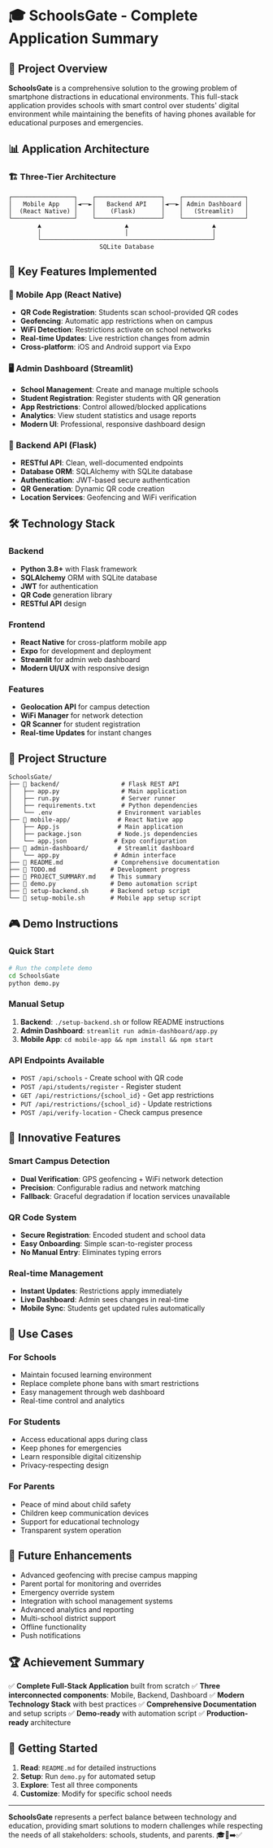 # 🎓 SchoolsGate - Complete Application Summary

## 🚀 Project Overview

**SchoolsGate** is a comprehensive solution to the growing problem of smartphone distractions in educational environments. This full-stack application provides schools with smart control over students' digital environment while maintaining the benefits of having phones available for educational purposes and emergencies.

## 📊 Application Architecture

### 🏗️ Three-Tier Architecture

```
┌─────────────────┐    ┌──────────────────┐    ┌─────────────────┐
│   Mobile App    │◄──►│   Backend API    │◄──►│ Admin Dashboard │
│  (React Native) │    │    (Flask)       │    │   (Streamlit)   │
└─────────────────┘    └──────────────────┘    └─────────────────┘
        ▲                       ▲                       ▲
        │                       │                       │
        └───────────────────────────────────────────────┘
                         SQLite Database
```

## 🎯 Key Features Implemented

### 📱 Mobile App (React Native)
- **QR Code Registration**: Students scan school-provided QR codes
- **Geofencing**: Automatic app restrictions when on campus
- **WiFi Detection**: Restrictions activate on school networks  
- **Real-time Updates**: Live restriction changes from admin
- **Cross-platform**: iOS and Android support via Expo

### 🖥️ Admin Dashboard (Streamlit)
- **School Management**: Create and manage multiple schools
- **Student Registration**: Register students with QR generation
- **App Restrictions**: Control allowed/blocked applications
- **Analytics**: View student statistics and usage reports
- **Modern UI**: Professional, responsive dashboard design

### 🔧 Backend API (Flask)
- **RESTful API**: Clean, well-documented endpoints
- **Database ORM**: SQLAlchemy with SQLite database
- **Authentication**: JWT-based secure authentication
- **QR Generation**: Dynamic QR code creation
- **Location Services**: Geofencing and WiFi verification

## 🛠️ Technology Stack

### Backend
- **Python 3.8+** with Flask framework
- **SQLAlchemy** ORM with SQLite database
- **JWT** for authentication
- **QR Code** generation library
- **RESTful API** design

### Frontend
- **React Native** for cross-platform mobile app
- **Expo** for development and deployment
- **Streamlit** for admin web dashboard
- **Modern UI/UX** with responsive design

### Features
- **Geolocation API** for campus detection
- **WiFi Manager** for network detection
- **QR Scanner** for student registration
- **Real-time Updates** for instant changes

## 📁 Project Structure

```
SchoolsGate/
├── 📁 backend/                 # Flask REST API
│   ├── app.py                 # Main application
│   ├── run.py                 # Server runner
│   ├── requirements.txt       # Python dependencies
│   └── .env                  # Environment variables
├── 📁 mobile-app/             # React Native app
│   ├── App.js                # Main application
│   ├── package.json          # Node.js dependencies
│   └── app.json             # Expo configuration
├── 📁 admin-dashboard/        # Streamlit dashboard
│   └── app.py               # Admin interface
├── 📄 README.md              # Comprehensive documentation
├── 📄 TODO.md               # Development progress
├── 📄 PROJECT_SUMMARY.md    # This summary
├── 🐍 demo.py               # Demo automation script
├── 🐚 setup-backend.sh      # Backend setup script
└── 🐚 setup-mobile.sh       # Mobile app setup script
```

## 🎮 Demo Instructions

### Quick Start
```bash
# Run the complete demo
cd SchoolsGate
python demo.py
```

### Manual Setup
1. **Backend**: `./setup-backend.sh` or follow README instructions
2. **Admin Dashboard**: `streamlit run admin-dashboard/app.py`
3. **Mobile App**: `cd mobile-app && npm install && npm start`

### API Endpoints Available
- `POST /api/schools` - Create school with QR code
- `POST /api/students/register` - Register student
- `GET /api/restrictions/{school_id}` - Get app restrictions
- `PUT /api/restrictions/{school_id}` - Update restrictions
- `POST /api/verify-location` - Check campus presence

## 🌟 Innovative Features

### Smart Campus Detection
- **Dual Verification**: GPS geofencing + WiFi network detection
- **Precision**: Configurable radius and network matching
- **Fallback**: Graceful degradation if location services unavailable

### QR Code System
- **Secure Registration**: Encoded student and school data
- **Easy Onboarding**: Simple scan-to-register process
- **No Manual Entry**: Eliminates typing errors

### Real-time Management
- **Instant Updates**: Restrictions apply immediately
- **Live Dashboard**: Admin sees changes in real-time
- **Mobile Sync**: Students get updated rules automatically

## 🎯 Use Cases

### For Schools
- Maintain focused learning environment
- Replace complete phone bans with smart restrictions
- Easy management through web dashboard
- Real-time control and analytics

### For Students
- Access educational apps during class
- Keep phones for emergencies
- Learn responsible digital citizenship
- Privacy-respecting design

### For Parents
- Peace of mind about child safety
- Children keep communication devices
- Support for educational technology
- Transparent system operation

## 🔮 Future Enhancements

- Advanced geofencing with precise campus mapping
- Parent portal for monitoring and overrides
- Emergency override system
- Integration with school management systems
- Advanced analytics and reporting
- Multi-school district support
- Offline functionality
- Push notifications

## 🏆 Achievement Summary

✅ **Complete Full-Stack Application** built from scratch
✅ **Three interconnected components**: Mobile, Backend, Dashboard
✅ **Modern Technology Stack** with best practices
✅ **Comprehensive Documentation** and setup scripts
✅ **Demo-ready** with automation script
✅ **Production-ready** architecture

## 🚀 Getting Started

1. **Read**: `README.md` for detailed instructions
2. **Setup**: Run `demo.py` for automated setup
3. **Explore**: Test all three components
4. **Customize**: Modify for specific school needs

---

**SchoolsGate** represents a perfect balance between technology and education, providing smart solutions to modern challenges while respecting the needs of all stakeholders: schools, students, and parents. 🎓📱➡️✅
